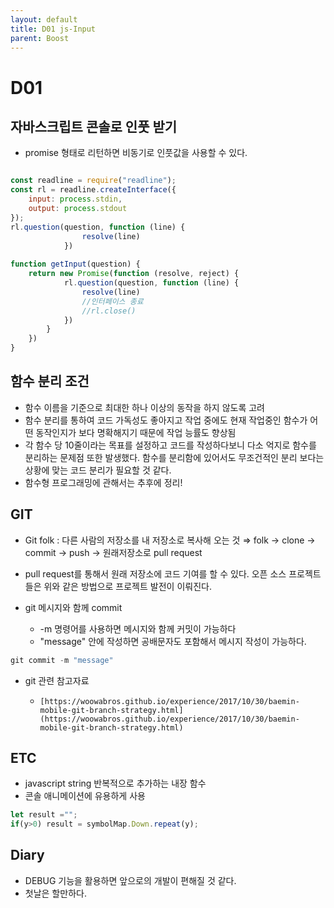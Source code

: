 ```yaml
---
layout: default
title: D01 js-Input
parent: Boost
---
```


# D01

## 자바스크립트 콘솔로 인풋 받기

- promise 형태로 리턴하면 비동기로 인풋값을 사용할 수 있다.
  
```jsx

const readline = require("readline");
const rl = readline.createInterface({
    input: process.stdin,
    output: process.stdout
});
rl.question(question, function (line) {
                resolve(line)
            })
    
function getInput(question) {
    return new Promise(function (resolve, reject) {
            rl.question(question, function (line) {
                resolve(line)
                //인터페이스 종료
                //rl.close()
            })
        }
    })
}
```


## 함수 분리 조건

- 함수 이름을 기준으로 최대한 하나 이상의 동작을 하지 않도록 고려
- 함수 분리를 통하여 코드 가독성도 좋아지고 작업 중에도 현재 작업중인 함수가 어떤 동작인지가 보다 명확해지기 때문에 작업 능률도 향상됨
- 각 함수 당 10줄이라는 목표를 설정하고 코드를 작성하다보니 다소 억지로 함수를 분리하는 문제점 또한 발생했다. 함수를 분리함에 있어서도 무조건적인 분리 보다는 상황에 맞는 코드 분리가 필요할 것 같다.
- 함수형 프로그래밍에 관해서는 추후에 정리!


## GIT

- Git folk : 다른 사람의 저장소를 내 저장소로 복사해 오는 것
⇒ folk → clone → commit → push → 원래저장소로 pull request
- pull request를 통해서 원래 저장소에 코드 기여를 할 수 있다.
오픈 소스 프로젝트들은 위와 같은 방법으로 프로젝트 발전이 이뤄진다.

- git 메시지와 함께 commit
    - -m 명령어를 사용하면 메시지와 함께 커밋이 가능하다
    - "message" 안에 작성하면 공배문자도 포함해서 메시지 작성이 가능하다.
```jsx
git commit -m "message"
```
- git 관련 참고자료
    -     [https://woowabros.github.io/experience/2017/10/30/baemin-mobile-git-branch-strategy.html](https://woowabros.github.io/experience/2017/10/30/baemin-mobile-git-branch-strategy.html)


## ETC

- javascript string 반복적으로 추가하는 내장 함수
- 콘솔 애니메이션에 유용하게 사용

```jsx
let result ="";
if(y>0) result = symbolMap.Down.repeat(y);
```

## Diary

- DEBUG 기능을 활용하면 앞으로의 개발이 편해질 것 같다.
- 첫날은 할만하다.
